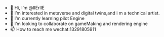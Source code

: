 - 👋 Hi, I’m @lIErllE
- 👀 I’m interested in metaverse and digital twins,and i m a technical artist.
- 🌱 I’m currently learning  pilot Engine
- 💞️ I’m looking to collaborate on gameMaking and rendering engine
- 📫 How to reach me wechat:13291805911

<!---
lIErllE/lIErllE is a ✨ special ✨ repository because its `README.md` (this file) appears on your GitHub profile.
You can click the Preview link to take a look at your changes.
--->
